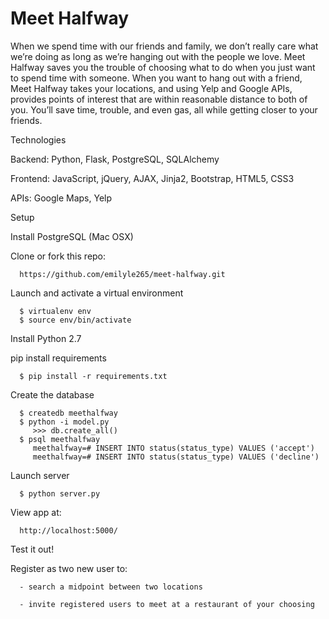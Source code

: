 # Meet Halfway

When we spend time with our friends and family, we don’t really care what we’re doing as long as we’re hanging out with the people we love. Meet Halfway saves you the trouble of choosing what to do when you just want to spend time with someone. When you want to hang out with a friend, Meet Halfway takes your locations, and using Yelp and Google APIs, provides points of interest that are within reasonable distance to both of you. You’ll save time, trouble, and even gas, all while getting closer to your friends.

Technologies

   Backend: Python, Flask, PostgreSQL, SQLAlchemy

   Frontend: JavaScript, jQuery, AJAX, Jinja2, Bootstrap, HTML5, CSS3
   
   APIs: Google Maps, Yelp

Setup

   Install PostgreSQL (Mac OSX)

   Clone or fork this repo:

      https://github.com/emilyle265/meet-halfway.git

   Launch and activate a virtual environment

      $ virtualenv env
      $ source env/bin/activate

   Install Python 2.7

   pip install requirements
        
      $ pip install -r requirements.txt

   Create the database

      $ createdb meethalfway
      $ python -i model.py
         >>> db.create_all()
      $ psql meethalfway
         meethalfway=# INSERT INTO status(status_type) VALUES ('accept')
         meethalfway=# INSERT INTO status(status_type) VALUES ('decline')

   Launch server

      $ python server.py

   View app at:
    
      http://localhost:5000/

Test it out!

   Register as two new user to:
   
      - search a midpoint between two locations 
      
      - invite registered users to meet at a restaurant of your choosing

     
